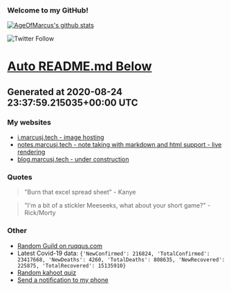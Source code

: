 
### Welcome to my GitHub!

[![AgeOfMarcus's github stats](https://github-readme-stats.vercel.app/api?username=AgeOfMarcus)](https://github.com/anuraghazra/github-readme-stats)

![Twitter Follow](https://img.shields.io/twitter/follow/pwned_by_marcus?style=for-the-badge)

# [Auto README.md Below](https://repl.it/@MarcusWeinberger/auto-git-readme)

## Generated at 2020-08-24 23:37:59.215035+00:00 UTC

### My websites

* [i.marcusj.tech - image hosting](https://i.marcusj.tech)
* [notes.marcusj.tech - note taking with markdown and html support - live rendering](https://notes.marcusj.tech)
* [blog.marcusj.tech - under construction](https://blog.marcusj.tech)

### Quotes

> "Burn that excel spread sheet" - Kanye

> "I'm a bit of a stickler Meeseeks, what about your short game?" - Rick/Morty

### Other

* [Random Guild on ruqqus.com](https://ruqqus.com/+Factorio)
* Latest Covid-19 data: `{'NewConfirmed': 216824, 'TotalConfirmed': 23417668, 'NewDeaths': 4260, 'TotalDeaths': 808635, 'NewRecovered': 225875, 'TotalRecovered': 15135910}`
* [Random kahoot quiz](https://create.kahoot.it/details/science-7-heat-and-temperature-topics-1-6/9413f7ba-114d-4c31-9fa1-d7ed5565846e)
* [Send a notification to my phone](https://maker.ifttt.com/trigger/notification/with/key/ctSGJtddpYuzo1mT-6gmRa?value1=GitHub)
